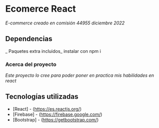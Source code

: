# Ecomerce React

_E-commerce creado en comisión 44955 diciembre 2022_

## Dependencias

_ Paquetes extra incluidos_
instalar con npm i


### Acerca del proyecto

_Este proyecto lo cree para poder poner en practica mis habilidades en react_

## Tecnologías utilizadas

* [React] - (https://es.reactjs.org/)
* [Firebase] - (https://firebase.google.com/)
* [Bootstrap] - (https://getbootstrap.com/)

